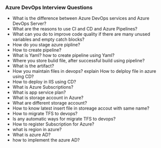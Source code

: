 ### Azure DevOps Interview Questions

- What is the difference between Azure DevOps services and Azure DevOps Server?
- What are the reasons to use CI and CD and Azure Pipelines?
- What can you do to improve code quality if there are many unused variables and empty catch blocks?
- How do you stage azure pipline?
- How to create pipeline?
- What is Yaml? how to create pipeline using Yaml?
- Where you store bulid file, after successful build using pipeline?
- What is the artifact?
- How you maintain files in devops? explain How to delploy file in azure using CD?
- How to deploy in IIS using CD?
- What is Azure Subscriptions?
- What is app service plan?
- What is storage account in Azure?
- What are different storage account?
- How to know latest insert file in storeage accout with same name?
- How to migrate TFS to devops?
- Is any automatic ways for migrate TFS to devops?
- How to register Subscription for Azure?
- what is region in azure?
- What is azure AD?
- how to implement the azure AD?

